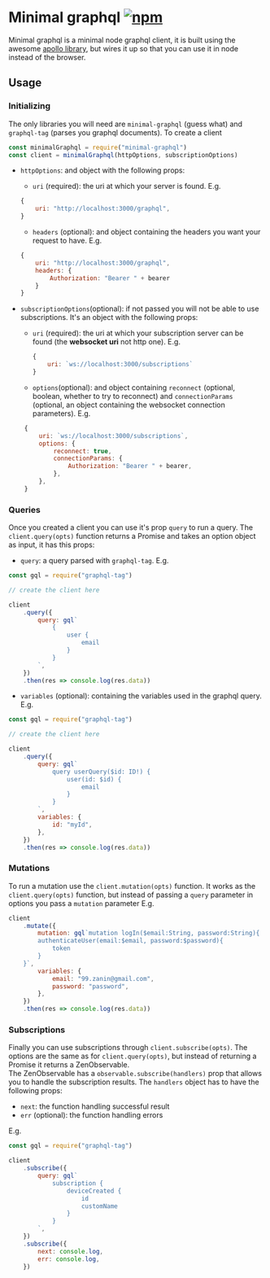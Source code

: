 # Minimal graphql [![npm](https://img.shields.io/npm/v/npm.svg)](https://www.npmjs.com/package/minimal-graphql)

Minimal graphql is a minimal node graphql client, it is built using the awesome [apollo library](https://www.apollographql.com/), but wires it up so that you can use it in node instead of the browser.

## Usage

### Initializing

The only libraries you will need are `minimal-graphql` (guess what) and `graphql-tag` (parses you graphql documents).
To create a client

```js
const minimalGraphql = require("minimal-graphql")
const client = minimalGraphql(httpOptions, subscriptionOptions)
```

* `httpOptions`: and object with the following props:

  * `uri` (required): the uri at which your server is found. E.g.

  ```js
  {
      uri: "http://localhost:3000/graphql",
  }
  ```

  * `headers` (optional): and object containing the headers you want your request to have. E.g.

  ```js
  {
      uri: "http://localhost:3000/graphql",
      headers: {
          Authorization: "Bearer " + bearer
      }
  }
  ```

* `subscriptionOptions`(optional): if not passed you will not be able to use subscriptions. It's an object with the following props:

  * `uri` (required): the uri at which your subscription server can be found (the **websocket uri** not http one). E.g.
    ```js
    {
        uri: `ws://localhost:3000/subscriptions`
    }
    ```
  * `options`(optional): and object containing `reconnect` (optional, boolean, whether to try to reconnect) and `connectionParams` (optional, an object containing the websocket connection parameters). E.g.

  ```js
   {
       uri: `ws://localhost:3000/subscriptions`,
       options: {
           reconnect: true,
           connectionParams: {
               Authorization: "Bearer " + bearer,
           },
       },
   }
  ```

### Queries

Once you created a client you can use it's prop `query` to run a query.
The `client.query(opts)` function returns a Promise and takes an option object as input, it has this props:

* `query`: a query parsed with `graphql-tag`. E.g.

```js
const gql = require("graphql-tag")

// create the client here

client
    .query({
        query: gql`
            {
                user {
                    email
                }
            }
        `,
    })
    .then(res => console.log(res.data))
```

* `variables` (optional): containing the variables used in the graphql query. E.g.

```js
const gql = require("graphql-tag")

// create the client here

client
    .query({
        query: gql`
            query userQuery($id: ID!) {
                user(id: $id) {
                    email
                }
            }
        `,
        variables: {
            id: "myId",
        },
    })
    .then(res => console.log(res.data))
```

### Mutations

To run a mutation use the `client.mutation(opts)` function. It works as the `client.query(opts)` function, but instead of passing a `query` parameter in options you pass a `mutation` parameter
E.g.

```js
client
    .mutate({
        mutation: gql`mutation logIn($email:String, password:String){
        authenticateUser(email:$email, password:$password){
            token
        }
    }`,
        variables: {
            email: "99.zanin@gmail.com",
            password: "password",
        },
    })
    .then(res => console.log(res.data))
```

### Subscriptions

Finally you can use subscriptions through `client.subscribe(opts)`. The options are the same as for `client.query(opts)`, but instead of returning a Promise it returns a ZenObservable.  
The ZenObservable has a `observable.subscribe(handlers)` prop that allows you to handle the subscription results. The `handlers` object has to have the following props:

* `next`: the function handling successful result
* `err` (optional): the function handling errors

E.g.

```js
const gql = require("graphql-tag")

client
    .subscribe({
        query: gql`
            subscription {
                deviceCreated {
                    id
                    customName
                }
            }
        `,
    })
    .subscribe({
        next: console.log,
        err: console.log,
    })
```
